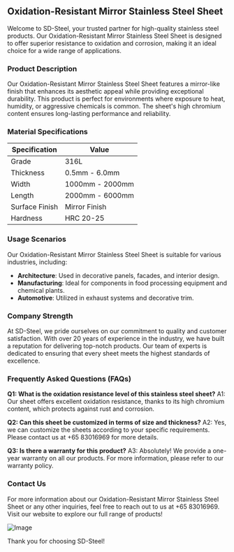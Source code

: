 ## Oxidation-Resistant Mirror Stainless Steel Sheet

Welcome to SD-Steel, your trusted partner for high-quality stainless steel products. Our Oxidation-Resistant Mirror Stainless Steel Sheet is designed to offer superior resistance to oxidation and corrosion, making it an ideal choice for a wide range of applications.

### Product Description
Our Oxidation-Resistant Mirror Stainless Steel Sheet features a mirror-like finish that enhances its aesthetic appeal while providing exceptional durability. This product is perfect for environments where exposure to heat, humidity, or aggressive chemicals is common. The sheet's high chromium content ensures long-lasting performance and reliability.

### Material Specifications

| Specification        | Value                      |
|----------------------|----------------------------|
| Grade                | 316L                       |
| Thickness            | 0.5mm - 6.0mm              |
| Width                | 1000mm - 2000mm            |
| Length               | 2000mm - 6000mm            |
| Surface Finish       | Mirror Finish              |
| Hardness             | HRC 20-25                  |

### Usage Scenarios
Our Oxidation-Resistant Mirror Stainless Steel Sheet is suitable for various industries, including:
- **Architecture**: Used in decorative panels, facades, and interior design.
- **Manufacturing**: Ideal for components in food processing equipment and chemical plants.
- **Automotive**: Utilized in exhaust systems and decorative trim.

### Company Strength
At SD-Steel, we pride ourselves on our commitment to quality and customer satisfaction. With over 20 years of experience in the industry, we have built a reputation for delivering top-notch products. Our team of experts is dedicated to ensuring that every sheet meets the highest standards of excellence.

### Frequently Asked Questions (FAQs)
**Q1: What is the oxidation resistance level of this stainless steel sheet?**
A1: Our sheet offers excellent oxidation resistance, thanks to its high chromium content, which protects against rust and corrosion.

**Q2: Can this sheet be customized in terms of size and thickness?**
A2: Yes, we can customize the sheets according to your specific requirements. Please contact us at +65 83016969 for more details.

**Q3: Is there a warranty for this product?**
A3: Absolutely! We provide a one-year warranty on all our products. For more information, please refer to our warranty policy.

### Contact Us
For more information about our Oxidation-Resistant Mirror Stainless Steel Sheet or any other inquiries, feel free to reach out to us at +65 83016969. Visit our website to explore our full range of products!

![Image](https://github.com/user-attachments/assets/2567258e-e124-4816-932d-1809bd27ef0b)

Thank you for choosing SD-Steel!